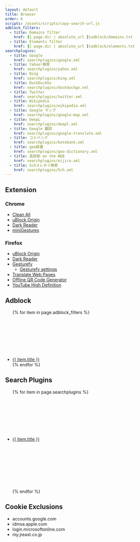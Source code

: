 ```yaml
---
layout: default
title: Browser
order: 6
scripts: /assets/scripts/copy-search-url.js
adblock_filters:
  - title: Domains filter
    href: {{ page.dir | absolute_url }}adblock/domains.txt
  - title: Elements filter
    href: {{ page.dir | absolute_url }}adblock/elements.txt
searchplugins:
  - title: Google
    href: searchplugins/google.xml
  - title: Yahoo!検索
    href: searchplugins/yahoo.xml
  - title: Bing
    href: searchplugins/bing.xml
  - title: DuckDuckGo
    href: searchplugins/duckduckgo.xml
  - title: Twitter
    href: searchplugins/twitter.xml
  - title: Wikipedia
    href: searchplugins/wikipedia.xml
  - title: Google マップ
    href: searchplugins/google-map.xml
  - title: DeepL
    href: searchplugins/deepl.xml
  - title: Google 翻訳
    href: searchplugins/google-translate.xml
  - title: コトバンク
    href: searchplugins/kotobank.xml
  - title: goo辞書
    href: searchplugins/goo-dictionary.xml
  - title: 英辞郎 on the WEB
    href: searchplugins/eijiro.xml
  - title: 5chスレタイ検索
    href: searchplugins/5ch.xml
---
```


## Extension

### Chrome

- [Clean All](https://chrome.google.com/webstore/detail/pooaemmkohlphkekccfajnbcokjlbehk)
- [uBlock Origin](https://chrome.google.com/webstore/detail/cjpalhdlnbpafiamejdnhcphjbkeiagm)
- [Dark Reader](https://chrome.google.com/webstore/detail/eimadpbcbfnmbkopoojfekhnkhdbieeh)
- [miniGestures](https://chrome.google.com/webstore/detail/apnjnepphihnjahpbfjiebcnpgmjnhfp)

### Firefox

- [uBlock Origin](https://addons.mozilla.org/firefox/addon/ublock-origin/)
- [Dark Reader](https://addons.mozilla.org/ja/firefox/addon/darkreader/)
- [Gesturefy](https://addons.mozilla.org/firefox/addon/gesturefy/)
  - [Gesturefy settings](settings/gesturefy.json)
- [Translate Web Pages](https://addons.mozilla.org/ja/firefox/addon/traduzir-paginas-web/)
- [Offline QR Code Generator](https://addons.mozilla.org/ja/firefox/addon/offline-qr-code-generator/)
- [YouTube High Definition](https://addons.mozilla.org/ja/firefox/addon/youtube-high-definition/)

## Adblock

<ul>
{% for item in page.adblock_filters %}
<li>
  <a href="abp://subscribe/?location={{ item.href }}&title={{ item.title }}">{{ item.title }}</a>
  <a href="{{ item.href }}"><svg class="icon"><use xlink:href="/assets/images/icons.svg#code"></use></svg></a>
</li>
{% endfor %}
</ul>

## Search Plugins

<ul>
{% for item in page.searchplugins %}
<li>
  <a href="/?search-title={{ item.title }}&search-href={{ page.dir }}{{ item.href }}">{{ item.title }}</a>
  <a href="{{ item.href }}"><svg class="icon"><use xlink:href="/assets/images/icons.svg#code"></use></svg></a>
  <a href="javascript:copySearchUrl('{{ item.href }}')"><svg class="icon"><use xlink:href="/assets/images/icons.svg#copy"></use></svg></a>
</li>
{% endfor %}
</ul>

## Cookie Exclusions

- accounts.google.com
- idmsa.apple.com
- login.microsoftonline.com
- my.jreast.co.jp
